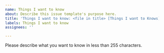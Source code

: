 ```yaml
---
name: Things I want to know
about: Describe this issue template's purpose here.
title: 'Things I want to know: <file in title> [Things I want to Knows]'
labels: Things I want to know
assignees: ''

---
```


Please describe what you want to know in less than 255 characters.
